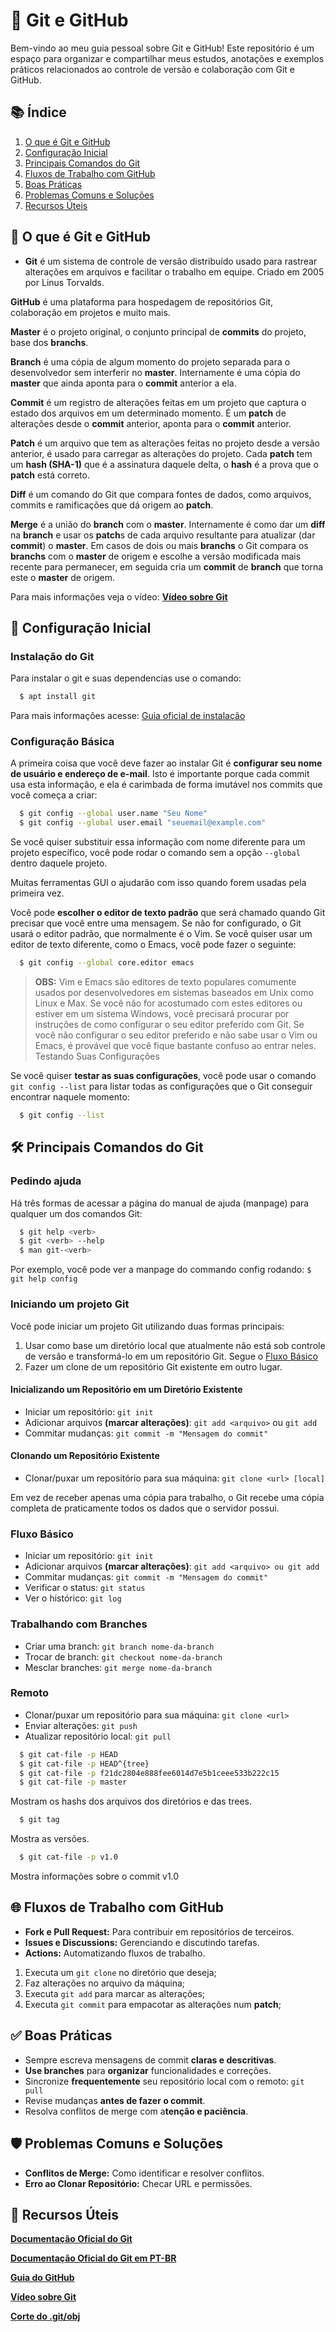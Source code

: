 # 🚀 Git e GitHub

Bem-vindo ao meu guia pessoal sobre Git e GitHub! Este repositório é um espaço para organizar e compartilhar meus estudos, anotações e exemplos práticos relacionados ao controle de versão e colaboração com Git e GitHub.


## 📚 Índice

1. [O que é Git e GitHub](##-o-que-é-git-e-github)
2. [Configuração Inicial](#configuração-inicial)
3. [Principais Comandos do Git](#principais-comandos-do-git)
4. [Fluxos de Trabalho com GitHub](#fluxos-de-trabalho-com-github)
5. [Boas Práticas](#boas-práticas)
6. [Problemas Comuns e Soluções](#problemas-comuns-e-soluções)
7. [Recursos Úteis](#-recursos-úteis)


## 🧐 O que é Git e GitHub

- **Git** é um sistema de controle de versão distribuído usado para rastrear alterações em arquivos e facilitar o trabalho em equipe. Criado em 2005 por Linus Torvalds.

**GitHub** é uma plataforma para hospedagem de repositórios Git, colaboração em projetos e muito mais.

**Master** é o projeto original, o conjunto principal de **commits** do projeto, base dos **branchs**.

**Branch** é uma cópia de algum momento do projeto separada para o desenvolvedor sem interferir no **master**. Internamente é uma cópia do **master** que ainda aponta para o **commit** anterior a ela.

**Commit** é um registro de alterações feitas em um projeto que captura o estado dos arquivos em um determinado momento. É um **patch** de alterações desde o **commit** anterior, aponta para o **commit** anterior.

**Patch** é um arquivo que tem as alterações feitas no projeto desde a versão anterior, é usado para carregar as alterações do projeto. Cada **patch** tem um **hash (SHA-1)** que é a assinatura daquele delta, o **hash** é a prova que o **patch** está correto.

**Diff** é um comando do Git que compara fontes de dados, como arquivos, commits e ramificações que dá origem ao **patch**.

**Merge** é a união do **branch** com o **master**. Internamente é como dar um **diff** na **branch** e usar os **patch**s de cada arquivo resultante para atualizar (dar **commit**) o **master**.
Em casos de dois ou mais **branchs** o Git compara os **branchs** com o **master** de origem e escolhe a versão modificada mais recente para permanecer, em seguida cria um **commit** de **branch** que torna este o **master** de origem.

Para mais informações veja o vídeo: [**Vídeo sobre Git**](https://youtu.be/6Czd1Yetaac?si=H7eOSQlWhTSD0PfM)


## 🔧 Configuração Inicial

### Instalação do Git
Para instalar o git e suas dependencias use o comando:
~~~bash
  $ apt install git
~~~

Para mais informações acesse: [Guia oficial de instalação](https://git-scm.com/book/en/v2/Getting-Started-Installing-Git)

### Configuração Básica
A primeira coisa que você deve fazer ao instalar Git é **configurar seu nome de usuário e endereço de e-mail**. Isto é importante porque cada commit usa esta informação, e ela é carimbada de forma imutável nos commits que você começa a criar:

~~~bash
  $ git config --global user.name "Seu Nome"
  $ git config --global user.email "seuemail@example.com"
~~~

Se você quiser substituir essa informação com nome diferente para um projeto específico, você pode rodar o comando sem a opção `--global` dentro daquele projeto.

Muitas ferramentas GUI o ajudarão com isso quando forem usadas pela primeira vez.

Você pode **escolher o editor de texto padrão** que será chamado quando Git precisar que você entre uma mensagem. Se não for configurado, o Git usará o editor padrão, que normalmente é o Vim. Se você quiser usar um editor de texto diferente, como o Emacs, você pode fazer o seguinte:
~~~bash
  $ git config --global core.editor emacs
~~~

>**OBS:** Vim e Emacs são editores de texto populares comumente usados por desenvolvedores em sistemas baseados em Unix como Linux e Max. Se você não for acostumado com estes editores ou estiver em um sistema Windows, você precisará procurar por instruções de como configurar o seu editor preferido com Git. Se você não configurar o seu editor preferido e não sabe usar o Vim ou Emacs, é provável que você fique bastante confuso ao entrar neles.
Testando Suas Configurações

Se você quiser **testar as suas configurações**, você pode usar o comando `git config --list` para listar todas as configurações que o Git conseguir encontrar naquele momento:
~~~bash
  $ git config --list
~~~


## 🛠️ Principais Comandos do Git
### Pedindo ajuda
Há três formas de acessar a página do manual de ajuda (manpage) para qualquer um dos comandos Git:
~~~bash
  $ git help <verb>
  $ git <verb> --help
  $ man git-<verb>
~~~
Por exemplo, você pode ver a manpage do commando config rodando: `$ git help config`

### Iniciando um projeto Git
Você pode iniciar um projeto Git utilizando duas formas principais:
1. Usar como base um diretório local que atualmente não está sob controle de versão e transformá-lo em um repositório Git. Segue o [Fluxo Básico](##Fluxo-Básico)
2. Fazer um clone de um repositório Git existente em outro lugar.

#### Inicializando um Repositório em um Diretório Existente
- Iniciar um repositório: `git init`
- Adicionar arquivos **(marcar alterações)**: `git add <arquivo>` ou `git add`
- Commitar mudanças: `git commit -m "Mensagem do commit"`

#### Clonando um Repositório Existente
- Clonar/puxar um repositório para sua máquina: `git clone <url> [local]`

Em vez de receber apenas uma cópia para trabalho, o Git recebe uma cópia completa de praticamente todos os dados que o servidor possui.

### Fluxo Básico
- Iniciar um repositório: `git init`
- Adicionar arquivos **(marcar alterações)**: `git add <arquivo> ou git add`
- Commitar mudanças: `git commit -m "Mensagem do commit"`
- Verificar o status: `git status`
- Ver o histórico: `git log`

### Trabalhando com Branches
- Criar uma branch: `git branch nome-da-branch`
- Trocar de branch: `git checkout nome-da-branch`
- Mesclar branches: `git merge nome-da-branch`

### Remoto
- Clonar/puxar um repositório para sua máquina: `git clone <url>`
- Enviar alterações: `git push`
- Atualizar repositório local: `git pull`
~~~bash
  $ git cat-file -p HEAD
  $ git cat-file -p HEAD^{tree}
  $ git cat-file -p f21dc2804e888fee6014d7e5b1ceee533b222c15
  $ git cat-file -p master
~~~
Mostram os hashs dos arquivos dos diretórios e das trees.
~~~bash
  $ git tag
~~~
Mostra as versões.
~~~bash
  $ git cat-file -p v1.0
~~~
Mostra informações sobre o commit v1.0 


## 🌐 Fluxos de Trabalho com GitHub
- **Fork e Pull Request:** Para contribuir em repositórios de terceiros.
- **Issues e Discussions:** Gerenciando e discutindo tarefas.
- **Actions:** Automatizando fluxos de trabalho.

1. Executa um `git clone` no diretório que deseja;
2. Faz alterações no arquivo da máquina;
3. Executa `git add` para marcar as alterações;
4. Executa `git commit` para empacotar as alterações num **patch**;


## ✅ Boas Práticas
- Sempre escreva mensagens de commit **claras e descritivas**.
- **Use branches** para **organizar** funcionalidades e correções.
- Sincronize **frequentemente** seu repositório local com o remoto: ` git pull `
- Revise mudanças **antes de fazer o commit**.
- Resolva conflitos de merge com a**tenção e paciência**.

## 🛡️ Problemas Comuns e Soluções
- **Conflitos de Merge:** Como identificar e resolver conflitos.
- **Erro ao Clonar Repositório:** Checar URL e permissões.

## 🌟 Recursos Úteis
[**Documentação Oficial do Git**](https://git-scm.com/doc)

[**Documentação Oficial do Git em PT-BR**](https://git-scm.com/book/pt-br/v2/Come%c3%a7ando-Sobre-Controle-de-Vers%c3%a3o)

[**Guia do GitHub**](https://docs.github.com/pt)

[**Vídeo sobre Git**](https://youtu.be/6Czd1Yetaac?si=H7eOSQlWhTSD0PfM)

[**Corte do .git/obj**](https://youtube.com/clip/UgkxdbdLysxqglFwcK8ahZSO3Gkp2QUFTBNI?si=tkoNDcxbL1lW9t_m)
